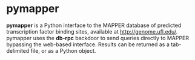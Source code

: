 pymapper
========

**pymapper** is a Python interface to the MAPPER database of predicted transcription
factor binding sites, available at http://genome.ufl.edu/. pymapper uses the **db-rpc**
backdoor to send queries directly to MAPPER bypassing the web-based interface. Results
can be returned as a tab-delimited file, or as a Python object.

